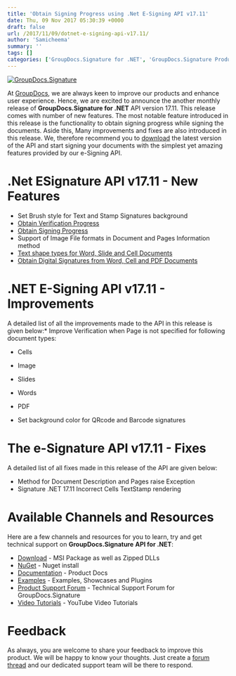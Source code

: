 ```yaml
---
title: 'Obtain Signing Progress using .Net E-Signing API v17.11'
date: Thu, 09 Nov 2017 05:30:39 +0000
draft: false
url: /2017/11/09/dotnet-e-signing-api-v17.11/
author: 'Samicheema'
summary: ''
tags: []
categories: ['GroupDocs.Signature for .NET', 'GroupDocs.Signature Product Family']
---
```


[![GroupDocs.Signature](http://blog.groupdocs.com/wp-content/uploads/sites/4/2016/07/groupdocs-signature-net.png)](https://products.groupdocs.com/signature/net)

At [GroupDocs](https://www.groupdocs.com/), we are always keen to improve our products and enhance user experience. Hence, we are excited to announce the another monthly release of **GroupDocs.Signature for .NET** API version 17.11. This release comes with number of new features. The most notable feature introduced in this release is the functionality to obtain signing progress while signing the documents. Aside this, Many improvements and fixes are also introduced in this release. We, therefore recommend you to [download](https://downloads.groupdocs.com/signature/net) the latest version of the API and start signing your documents with the simplest yet amazing features provided by our e-Signing API.

# .Net ESignature API v17.11 - New Features

*   Set Brush style for Text and Stamp Signatures background
*   [Obtain Verification Progress](https://docs.groupdocs.com/signature/net)
*   [Obtain Signing Progress](https://docs.groupdocs.com/signature/net)
*   Support of Image File formats in Document and Pages Information method
*   [Text shape types for Word, Slide and Cell Documents](https://docs.groupdocs.com/signature/net)
*   [Obtain Digital Signatures from Word, Cell and PDF Documents](https://docs.groupdocs.com/signature/net)

# .NET E-Signing API v17.11 - Improvements

A detailed list of all the improvements made to the API in this release is given below:*   Improve Verification when Page is not specified for following document types:

*   Cells
*   Image
*   Slides
*   Words
*   PDF

*   Set background color for QRcode and Barcode signatures

# The e-Signature API v17.11 - Fixes

A detailed list of all fixes made in this release of the API are given below:

*   Method for Document Description and Pages raise Exception
*   Signature .NET 17.11 Incorrect Cells TextStamp rendering

# Available Channels and Resources

Here are a few channels and resources for you to learn, try and get technical support on **GroupDocs.Signature** **API for .NET**:

*   [Download](https://downloads.groupdocs.com/signature/net "GroupDocs.Signature for .NET Downloads") - MSI Package as well as Zipped DLLs
*   [NuGet](https://www.nuget.org/packages/groupdocs-signature-dotnet/ "GroupDocs.Signature for .NET NuGet") - Nuget install
*   [Documentation](https://docs.groupdocs.com/display/signaturenet/Home "Signing API Documentation") - Product Docs
*   [Examples](https://github.com/groupdocs-signature/GroupDocs.Signature-for.NET "Signing API Examples") - Examples, Showcases and Plugins
*   [Product Support Forum](https://forum.groupdocs.com/c/signature "GroupDocs.Signature for .NET Support forum") \- Technical Support Forum for GroupDocs.Signature
*   [Video Tutorials](https://www.youtube.com/playlist?list=PL25CTxMCj5vO7U3a710gc0btpJw5enZwT "GroupDocs.Signature for .NET tutorials") \- YouTube Video Tutorials

# Feedback

As always, you are welcome to share your feedback to improve this product. We will be happy to know your thoughts. Just create a [forum thread](https://forum.groupdocs.com/c/signature) and our dedicated support team will be there to respond.




